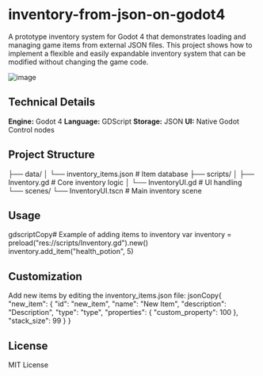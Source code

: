 # inventory-from-json-on-godot4
A prototype inventory system for Godot 4 that demonstrates loading and managing game items from external JSON files. This project shows how to implement a flexible and easily expandable inventory system that can be modified without changing the game code.

![image](https://github.com/user-attachments/assets/c84f9887-0e35-4ebe-8824-db59f75046b1)


## Technical Details

**Engine:** Godot 4
**Language:** GDScript
**Storage:** JSON
**UI:** Native Godot Control nodes

## Project Structure

├── data/
│   └── inventory_items.json    # Item database
├── scripts/
│   ├── Inventory.gd           # Core inventory logic
│   └── InventoryUI.gd         # UI handling
└── scenes/
    └── InventoryUI.tscn       # Main inventory scene


## Usage
gdscriptCopy# Example of adding items to inventory
var inventory = preload("res://scripts/Inventory.gd").new()
inventory.add_item("health_potion", 5)

## Customization
Add new items by editing the inventory_items.json file:
jsonCopy{
    "new_item": {
        "id": "new_item",
        "name": "New Item",
        "description": "Description",
        "type": "type",
        "properties": {
            "custom_property": 100
        },
        "stack_size": 99
    }
}

## License
MIT License
